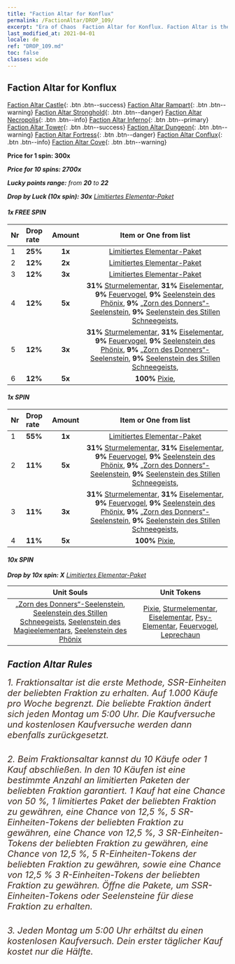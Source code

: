 ```yaml
---
title: "Faction Altar for Konflux"
permalink: /FactionAltar/DROP_109/
excerpt: "Era of Chaos  Faction Altar for Konflux. Faction Altar is the primary method for obtaining SSR units from the popular faction. Limited to 1,000 purchases each week. The popular faction changes at 05:00 every Monday. Purchase attempts and free purchase attempts will also reset then."
last_modified_at: 2021-04-01
locale: de
ref: "DROP_109.md"
toc: false
classes: wide
---
```


##  Faction Altar for **Konflux**

  [Faction Altar Castle](/de/FactionAltar/DROP_101/){: .btn .btn--success} [Faction Altar Rampart](/de/FactionAltar/DROP_102/){: .btn .btn--warning} [Faction Altar Stronghold](/de/FactionAltar/DROP_103/){: .btn .btn--danger} [Faction Altar Necropolis](/de/FactionAltar/DROP_104/){: .btn .btn--info} [Faction Altar Inferno](/de/FactionAltar/DROP_105/){: .btn .btn--primary} [Faction Altar Tower](/de/FactionAltar/DROP_106/){: .btn .btn--success} [Faction Altar Dungeon](/de/FactionAltar/DROP_107/){: .btn .btn--warning} [Faction Altar Fortress](/de/FactionAltar/DROP_108/){: .btn .btn--danger} [Faction Altar Conflux](/de/FactionAltar/DROP_109/){: .btn .btn--info} [Faction Altar Cove](/de/FactionAltar/DROP_112/){: .btn .btn--warning} 

  **Price for 1 spin: 300x** <i class="fas fa-gem"/>

  **Price for 10 spins: 2700x** <i class="fas fa-gem"/>

  **Lucky points range:** from **20** to **22**

  **Drop by Luck (10x spin): 30x** [Limitiertes Elementar-Paket](/de/Items/con_2106/)

####  1x FREE SPIN 

  |    Nr    |  Drop rate  |  Amount   |   Item or One from list  |
  |:---------|:------------|:---------:|:------------------------:|
  | 1 | **25%** | **1x** | [Limitiertes Elementar-Paket](/de/Items/con_2106/) |
  | 2 | **12%** | **2x** | [Limitiertes Elementar-Paket](/de/Items/con_2106/) |
  | 3 | **12%** | **3x** | [Limitiertes Elementar-Paket](/de/Items/con_2106/) |
  | 4 | **12%** | **5x** |  **31%** [Sturmelementar](/de/Items/unt_263/),  **31%** [Eiselementar](/de/Items/unt_264/),  **9%** [Feuervogel](/de/Items/unt_268/),  **9%** [Seelenstein des Phönix](/de/Items/unt_348/),  **9%** [„Zorn des Donners“-Seelenstein](/de/Items/unt_344/),  **9%** [Seelenstein des Stillen Schneegeists](/de/Items/unt_345/),  |
  | 5 | **12%** | **3x** |  **31%** [Sturmelementar](/de/Items/unt_263/),  **31%** [Eiselementar](/de/Items/unt_264/),  **9%** [Feuervogel](/de/Items/unt_268/),  **9%** [Seelenstein des Phönix](/de/Items/unt_348/),  **9%** [„Zorn des Donners“-Seelenstein](/de/Items/unt_344/),  **9%** [Seelenstein des Stillen Schneegeists](/de/Items/unt_345/),  |
  | 6 | **12%** | **5x** |  **100%** [Pixie](/de/Items/unt_262/),  |


####  1x SPIN 

  |    Nr    |  Drop rate  |  Amount   |   Item or One from list  |
  |:---------|:------------|:---------:|:------------------------:|
  | 1 | **55%** | **1x** | [Limitiertes Elementar-Paket](/de/Items/con_2106/) |
  | 2 | **11%** | **5x** |  **31%** [Sturmelementar](/de/Items/unt_263/),  **31%** [Eiselementar](/de/Items/unt_264/),  **9%** [Feuervogel](/de/Items/unt_268/),  **9%** [Seelenstein des Phönix](/de/Items/unt_348/),  **9%** [„Zorn des Donners“-Seelenstein](/de/Items/unt_344/),  **9%** [Seelenstein des Stillen Schneegeists](/de/Items/unt_345/),  |
  | 3 | **11%** | **3x** |  **31%** [Sturmelementar](/de/Items/unt_263/),  **31%** [Eiselementar](/de/Items/unt_264/),  **9%** [Feuervogel](/de/Items/unt_268/),  **9%** [Seelenstein des Phönix](/de/Items/unt_348/),  **9%** [„Zorn des Donners“-Seelenstein](/de/Items/unt_344/),  **9%** [Seelenstein des Stillen Schneegeists](/de/Items/unt_345/),  |
  | 4 | **11%** | **5x** |  **100%** [Pixie](/de/Items/unt_262/),  |


####  10x SPIN 

  **Drop by 10x spin: X** [Limitiertes Elementar-Paket](/de/Items/con_2106/)

  |    Unit Souls    |  Unit Tokens  |
  |:----------------:|:-------------:|
  | [„Zorn des Donners“-Seelenstein](/de/Items/unt_344/), [Seelenstein des Stillen Schneegeists](/de/Items/unt_345/), [Seelenstein des Magieelementars](/de/Items/unt_347/), [Seelenstein des Phönix](/de/Items/unt_348/) | [Pixie](/de/Items/unt_262/), [Sturmelementar](/de/Items/unt_263/), [Eiselementar](/de/Items/unt_264/), [Psy-Elementar](/de/Items/unt_267/), [Feuervogel](/de/Items/unt_268/), [Leprechaun](/de/Items/unt_270/) |



## Faction Altar Rules

  <span style="color: #3c2a1e;font-size:20px">1. Fraktionsaltar ist die erste Methode, SSR-Einheiten der beliebten Fraktion zu erhalten. Auf 1.000 Käufe pro Woche begrenzt. Die beliebte Fraktion ändert sich jeden Montag um 5:00 Uhr. Die Kaufversuche und kostenlosen Kaufversuche werden dann ebenfalls zurückgesetzt.</span><br/>

<br/>  <span style="color: #3c2a1e;font-size:20px">2. Beim Fraktionsaltar kannst du 10 Käufe oder 1 Kauf abschließen. In den 10 Käufen ist eine bestimmte Anzahl an limitierten Paketen der beliebten Fraktion garantiert. 1 Kauf hat eine Chance von 50 %, 1 limitiertes Paket der beliebten Fraktion zu gewähren, eine Chance von 12,5 %, 5 SR-Einheiten-Tokens der beliebten Fraktion zu gewähren, eine Chance von 12,5 %, 3 SR-Einheiten-Tokens der beliebten Fraktion zu gewähren, eine Chance von 12,5 %, 5 R-Einheiten-Tokens der beliebten Fraktion zu gewähren, sowie eine Chance von 12,5 % 3 R-Einheiten-Tokens der beliebten Fraktion zu gewähren. Öffne die Pakete, um SSR-Einheiten-Tokens oder Seelensteine für diese Fraktion zu erhalten.</span>

<br/>  <span style="color: #3c2a1e;font-size:20px">3. Jeden Montag um 5:00 Uhr erhältst du einen kostenlosen Kaufversuch. Dein erster täglicher Kauf kostet nur die Hälfte.</span><br/>

<br/>